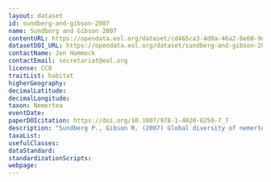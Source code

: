 ```yaml
---
layout: dataset
id: sundberg-and-gibson-2007
name: Sundberg and Gibson 2007
contentURL: https://opendata.eol.org/dataset/cd465ca3-4d8a-46a2-8e60-9d9711248077/resource/1e612285-3815-4f7c-8303-b127f0a997a5/download/sundberggibson2007.zip
datasetDOI_URL: https://opendata.eol.org/dataset/sundberg-and-gibson-2007
contactName: Jen Hammock
contactEmail: secretariat@eol.org
license: CC0
traitList: habitat
higherGeography:
decimalLatitude:
decimalLongitude:
taxon: Nemertea
eventDate:
paperDOIcitation: https://doi.org/10.1007/978-1-4020-8259-7_7
description: "Sundberg P., Gibson R. (2007) Global diversity of nemerteans (Nemertea) in freshwater. In: Balian E.V., L/(c)v/(TM)que C., Segers H., Martens K. (eds) Freshwater Animal Diversity Assessment. Developments in Hydrobiology, vol 198. Springer, Dordrecht. https://doi.org/10.1007/978-1-4020-8259-7_7"
taxaList: 
usefulClasses:
dataStandard:
standardizationScripts:
webpage:
---
```


